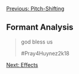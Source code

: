 [Previous: Pitch-Shifting](./pitchshifting.md)


## Formant Analysis
> god bless us
> 
> #Pray4Huynez2k18



[Next: Effects](./effects.md)

